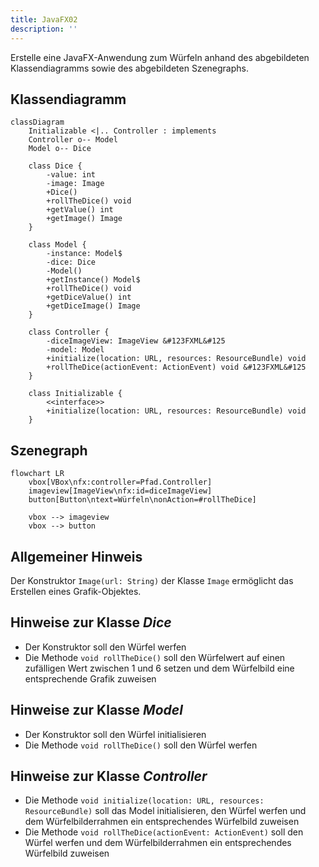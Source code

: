 ```yaml
---
title: JavaFX02
description: ''
---
```


Erstelle eine JavaFX-Anwendung zum Würfeln anhand des abgebildeten
Klassendiagramms sowie des abgebildeten Szenegraphs.

## Klassendiagramm

```mermaid
classDiagram
    Initializable <|.. Controller : implements
    Controller o-- Model
    Model o-- Dice

    class Dice {
        -value: int
        -image: Image
        +Dice()
        +rollTheDice() void
        +getValue() int
        +getImage() Image
    }

    class Model {
        -instance: Model$
        -dice: Dice
        -Model()
        +getInstance() Model$
        +rollTheDice() void
        +getDiceValue() int
        +getDiceImage() Image
    }

    class Controller {
        -diceImageView: ImageView &#123FXML&#125
        -model: Model
        +initialize(location: URL, resources: ResourceBundle) void
        +rollTheDice(actionEvent: ActionEvent) void &#123FXML&#125
    }

    class Initializable {
        <<interface>>
        +initialize(location: URL, resources: ResourceBundle) void
    }
```

## Szenegraph

```mermaid
flowchart LR
	vbox[VBox\nfx:controller=Pfad.Controller]
	imageview[ImageView\nfx:id=diceImageView]
	button[Button\ntext=Würfeln\nonAction=#rollTheDice]

    vbox --> imageview
    vbox --> button
```

## Allgemeiner Hinweis

Der Konstruktor `Image(url: String)` der Klasse `Image` ermöglicht das Erstellen
eines Grafik-Objektes.

## Hinweise zur Klasse _Dice_

- Der Konstruktor soll den Würfel werfen
- Die Methode `void rollTheDice()` soll den Würfelwert auf einen zufälligen Wert
  zwischen 1 und 6 setzen und dem Würfelbild eine entsprechende Grafik zuweisen

## Hinweise zur Klasse _Model_

- Der Konstruktor soll den Würfel initialisieren
- Die Methode `void rollTheDice()` soll den Würfel werfen

## Hinweise zur Klasse _Controller_

- Die Methode `void initialize(location: URL, resources: ResourceBundle)` soll
  das Model initialisieren, den Würfel werfen und dem Würfelbilderrahmen ein
  entsprechendes Würfelbild zuweisen
- Die Methode `void rollTheDice(actionEvent: ActionEvent)` soll den Würfel
  werfen und dem Würfelbilderrahmen ein entsprechendes Würfelbild zuweisen
